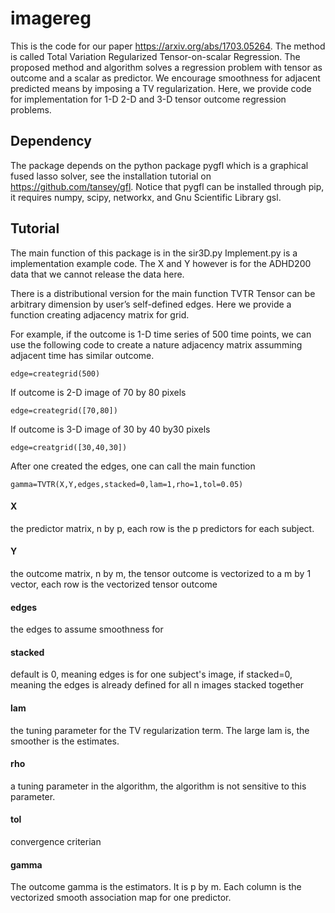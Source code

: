 # imagereg
This is the code for our paper https://arxiv.org/abs/1703.05264.
The method is called Total Variation Regularized Tensor-on-scalar Regression.
The proposed method and algorithm solves a regression problem with tensor as outcome and a scalar as predictor.  We encourage smoothness
for adjacent predicted means by imposing a TV regularization. Here, we provide code for implementation for 1-D 2-D and 3-D tensor outcome regression problems.

## Dependency
The package depends on the python package pygfl which is a graphical fused lasso solver, see the installation tutorial on
https://github.com/tansey/gfl.
Notice that pygfl can be installed through pip, it requires numpy, scipy, networkx, and Gnu Scientific Library gsl. 


## Tutorial
The main function of this package is in the sir3D.py  Implement.py is a implementation example code. The X and Y however is for the ADHD200 data that we cannot release the data here.

There is a distributional version for the main function TVTR
Tensor can be arbitrary dimension by user’s self-defined edges. Here we provide a function creating adjacency matrix for grid.

For example, if the outcome is 1-D time series of 500 time points, we can use the following code to create a nature adjacency matrix assumming adjacent time has similar outcome.

```
edge=creategrid(500)
```
If outcome is 2-D image of 70 by 80 pixels
```
edge=creategrid([70,80])
```

If outcome is 3-D image of 30 by 40 by30 pixels
```
edge=creatgrid([30,40,30])
```

After one created the edges, one can call the main function
```
gamma=TVTR(X,Y,edges,stacked=0,lam=1,rho=1,tol=0.05)
```

#### X  
the predictor matrix, n by p, each row is the p predictors for each subject.
#### Y 
the outcome matrix, n by m, the tensor outcome is vectorized to a m by 1 vector, each row is the vectorized tensor outcome
#### edges
the edges to assume smoothness for
#### stacked
default is 0, meaning edges is for one subject's image, if stacked=0, meaning the edges is already defined  for all n images stacked together
#### lam
the tuning parameter for the TV regularization term. The large lam is, the smoother is the estimates.
#### rho
a tuning parameter in the algorithm, the algorithm is not sensitive to this parameter.
#### tol
convergence criterian
#### gamma
The outcome gamma is the estimators. It is p by m. Each column is the vectorized smooth association map for one predictor.
